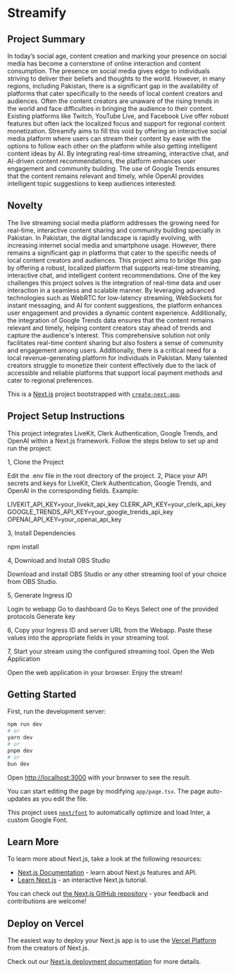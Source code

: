 # Streamify

## Project Summary

In today’s social age, content creation and marking your presence on social media has become a cornerstone of online interaction and content consumption. The presence on social media gives edge to individuals striving to deliver their beliefs and thoughts to the world. However, in many regions, including Pakistan, there is a significant gap in the availability of platforms that cater specifically to the needs of local content creators and audiences. Often the content creators are unaware of the rising trends in the world and face difficulties in bringing the audience to their content. Existing platforms like Twitch, YouTube Live, and Facebook Live offer robust features but often lack the localized focus and support for regional content monetization.
Streamify aims to fill this void by offering an interactive social media platform where users can stream their content by ease with the options to follow each other on the platform while also getting intelligent content ideas by AI. By integrating real-time streaming, interactive chat, and AI-driven content recommendations, the platform enhances user engagement and community building. The use of Google Trends ensures that the content remains relevant and timely, while OpenAI provides intelligent topic suggestions to keep audiences interested.

## Novelty

The live streaming social media platform addresses the growing need for real-time, interactive content sharing and community building specially in Pakistan. In Pakistan, the digital landscape is rapidly evolving, with increasing internet social media and  smartphone usage. However, there remains a significant gap in platforms that cater to the specific needs of local content creators and audiences. This project aims to bridge this gap by offering a robust, localized platform that supports real-time streaming, interactive chat, and intelligent content recommendations.
One of the key challenges this project solves is the integration of real-time data and user interaction in a seamless and scalable manner. By leveraging advanced technologies such as WebRTC for low-latency streaming, WebSockets for instant messaging, and AI for content suggestions, the platform enhances user engagement and provides a dynamic content experience. Additionally, the integration of Google Trends data ensures that the content remains relevant and timely, helping content creators stay ahead of trends and capture the audience's interest. This comprehensive solution not only facilitates real-time content sharing but also fosters a sense of community and engagement among users.
Additionally, there is a critical need for a local revenue-generating platform for individuals in Pakistan. Many talented creators struggle to monetize their content effectively due to the lack of accessible and reliable platforms that support local payment methods and cater to regional preferences.



This is a [Next.js](https://nextjs.org/) project bootstrapped with [`create-next-app`](https://github.com/vercel/next.js/tree/canary/packages/create-next-app).

## Project Setup Instructions
This project integrates LiveKit, Clerk Authentication, Google Trends, and OpenAI within a Next.js framework. Follow the steps below to set up and run the project:

1, Clone the Project

Edit the .env file in the root directory of the project.
2, Place your API secrets and keys for LiveKit, Clerk Authentication, Google Trends, and OpenAI in the corresponding fields.
Example:

LIVEKIT_API_KEY=your_livekit_api_key
CLERK_API_KEY=your_clerk_api_key
GOOGLE_TRENDS_API_KEY=your_google_trends_api_key
OPENAI_API_KEY=your_openai_api_key

3, Install Dependencies

npm install

4, Download and Install OBS Studio

Download and install OBS Studio or any other streaming tool of your choice from OBS Studio.

5, Generate Ingress ID

Login to webapp
Go to dashboard
Go to Keys
Select one of the provided protocols
Generate key

6, Copy your Ingress ID and server URL from the Webapp.
Paste these values into the appropriate fields in your streaming tool.

7, Start your stream using the configured streaming tool.
Open the Web Application

Open the web application in your browser.
Enjoy the stream!

## Getting Started

First, run the development server:

```bash
npm run dev
# or
yarn dev
# or
pnpm dev
# or
bun dev
```

Open [http://localhost:3000](http://localhost:3000) with your browser to see the result.

You can start editing the page by modifying `app/page.tsx`. The page auto-updates as you edit the file.

This project uses [`next/font`](https://nextjs.org/docs/basic-features/font-optimization) to automatically optimize and load Inter, a custom Google Font.

## Learn More

To learn more about Next.js, take a look at the following resources:

- [Next.js Documentation](https://nextjs.org/docs) - learn about Next.js features and API.
- [Learn Next.js](https://nextjs.org/learn) - an interactive Next.js tutorial.

You can check out [the Next.js GitHub repository](https://github.com/vercel/next.js/) - your feedback and contributions are welcome!

## Deploy on Vercel

The easiest way to deploy your Next.js app is to use the [Vercel Platform](https://vercel.com/new?utm_medium=default-template&filter=next.js&utm_source=create-next-app&utm_campaign=create-next-app-readme) from the creators of Next.js.

Check out our [Next.js deployment documentation](https://nextjs.org/docs/deployment) for more details.
